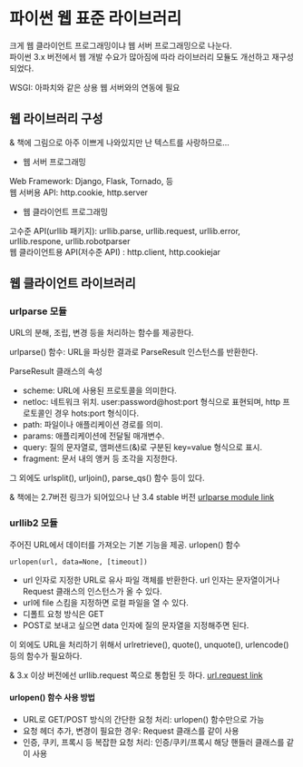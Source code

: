 # 파이썬 웹 표준 라이브러리

크게 웹 클라이언트 프로그래밍이냐 웹 서버 프로그래밍으로 나눈다. <br>
파이썬 3.x 버전에서 웹 개발 수요가 많아짐에 따라 라이브러리 모듈도 개선하고 재구성되었다.

WSGI: 아파치와 같은 상용 웹 서버와의 연동에 필요

## 웹 라이브러리 구성

& 책에 그림으로 아주 이쁘게 나와있지만 난 텍스트를 사랑하므로...

* 웹 서버 프로그래밍

Web Framework: Django, Flask, Tornado, 등 <br>
웹 서버용 API: http.cookie, http.server


* 웹 클라이언트 프로그래밍

고수준 API(urllib 패키지): urllib.parse, urllib.request, urllib.error, urllib.respone, urllib.robotparser <br>
웹 클라이언트용 API(저수준 API) : http.client, http.cookiejar

## 웹 클라이언트 라이브러리

### urlparse 모듈

URL의 분해, 조립, 변경 등을 처리하는 함수를 제공한다.

urlparse() 함수: URL을 파싱한 결과로 ParseResult 인스턴스를 반환한다. 

ParseResult 클래스의 속성

* scheme: URL에 사용된 프로토콜을 의미한다.
* netloc: 네트워크 위치. user:password@host:port 형식으로 표현되며, http 프로토콜인 경우 hots:port 형식이다.
* path: 파일이나 애플리케이션 경로를 의미.
* params: 애플리케이션에 전달될 매개변수.
* query: 질의 문자열로, 앰퍼샌드(&)로 구분된 key=value 형식으로 표시.
* fragment: 문서 내의 앵커 등 조각을 지정한다.

그 외에도 urlsplit(), urljoin(), parse_qs() 함수 등이 있다.

& 책에는 2.7버전 링크가 되어있으나 난 3.4 stable 버전
[urlparse module link](https://docs.python.org/3.4/library/urllib.parse.html#module-urllib.parse)

### urllib2 모듈

주어진 URL에서 데이터를 가져오는 기본 기능을 제공. urlopen() 함수

```
urlopen(url, data=None, [timeout])
```

* url 인자로 지정한 URL로 유사 파일 객체를 반환한다. url 인자는 문자열이거나 Request 클래스의 인스턴스가 올 수 있다.
* url에 file 스킴을 지정하면 로컬 파일을 열 수 있다.
* 디폴트 요청 방식은 GET
* POST로 보내고 싶으면 data 인자에 질의 문자열을 지정해주면 된다.

이 외에도 URL을 처리하기 위해서 urlretrieve(), quote(), unquote(), urlencode() 등의 함수가 필요하다. <br>

& 3.x 이상 버전에선 urllib.request 쪽으로 통합된 듯 하다. [url.request link](https://docs.python.org/3.4/library/urllib.request.html)

#### urlopen() 함수 사용 방법

* URL로 GET/POST 방식의 간단한 요청 처리: urlopen() 함수만으로 가능
* 요청 헤더 추가, 변경이 필요한 경우: Request 클래스를 같이 사용
* 인증, 쿠키, 프록시 등 복잡한 요청 처리: 인증/쿠키/프록시 해당 핸들러 클래스를 같이 사용


